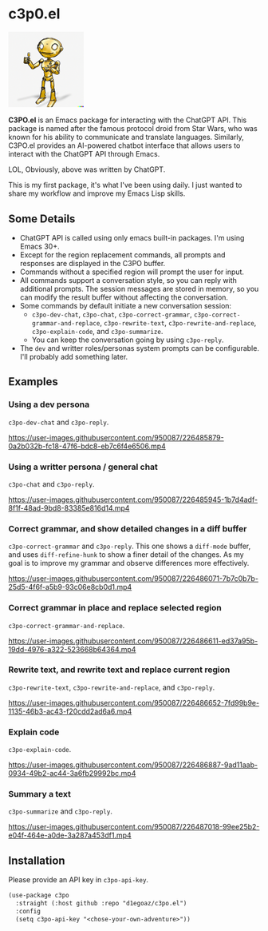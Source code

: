 # c3p0.el

<img src="./c3p-o.png" height="30%" width="30%">

**C3PO.el** is an Emacs package for interacting with the ChatGPT API. This package is named after the
famous protocol droid from Star Wars, who was known for his ability to communicate and translate
languages. Similarly, C3PO.el provides an AI-powered chatbot interface that allows users to interact
with the ChatGPT API through Emacs.

LOL, Obviously, above was written by ChatGPT.

This is my first package, it's what I've been using daily. I just wanted to share my workflow and improve my Emacs Lisp skills.

## Some Details
- ChatGPT API is called using only emacs built-in packages. I'm using Emacs 30+.
- Except for the region replacement commands, all prompts and responses are displayed in the C3PO buffer.
- Commands without a specified region will prompt the user for input.
- All commands support a conversation style, so you can reply with additional prompts.
  The session messages are stored in memory, so you can modify the result buffer without affecting the conversation.
- Some commands by default initiate a new conversation session:
  - `c3po-dev-chat`, `c3po-chat`, `c3po-correct-grammar`, `c3po-correct-grammar-and-replace`, `c3po-rewrite-text`, `c3po-rewrite-and-replace`, `c3po-explain-code`, and `c3po-summarize`.
  - You can keep the conversation going by using `c3po-reply`.
- The `dev` and writter roles/personas system prompts can be configurable. I'll probably add something later.

## Examples

### Using a dev persona
`c3po-dev-chat` and `c3po-reply`.

https://user-images.githubusercontent.com/950087/226485879-0a2b032b-fc18-47f6-bdc8-eb7c6f4e6506.mp4

### Using a writter persona / general chat
`c3po-chat` and `c3po-reply`.

https://user-images.githubusercontent.com/950087/226485945-1b7d4adf-8f1f-48ad-9bd8-83385e816d14.mp4

### Correct grammar, and show detailed changes in a diff buffer
`c3po-correct-grammar` and `c3po-reply`.
This one shows a `diff-mode` buffer, and uses `diff-refine-hunk` to show a finer detail of the changes. As my goal is to improve my grammar and observe differences more effectively.

https://user-images.githubusercontent.com/950087/226486071-7b7c0b7b-25d5-4f6f-a5b9-93c06e8cb0d1.mp4

### Correct grammar in place and replace selected region
`c3po-correct-grammar-and-replace`.

https://user-images.githubusercontent.com/950087/226486611-ed37a95b-19dd-4976-a322-523668b64364.mp4

### Rewrite text, and rewrite text and replace current region
`c3po-rewrite-text`, `c3po-rewrite-and-replace`, and `c3po-reply`.

https://user-images.githubusercontent.com/950087/226486652-7fd99b9e-1135-46b3-ac43-f20cdd2ad6a6.mp4

### Explain code
`c3po-explain-code`.

https://user-images.githubusercontent.com/950087/226486887-9ad11aab-0934-49b2-ac44-3a6fb29992bc.mp4

### Summary a text
`c3po-summarize` and `c3po-reply`.

https://user-images.githubusercontent.com/950087/226487018-99ee25b2-e04f-464e-a0de-3a287a453df1.mp4

## Installation

Please provide an API key in `c3po-api-key`.

```emacs-lisp
(use-package c3po
  :straight (:host github :repo "d1egoaz/c3po.el")
  :config
  (setq c3po-api-key "<chose-your-own-adventure>"))
```
